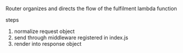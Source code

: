 Router organizes and directs the flow of the fulfilment lambda function 

steps
1) normalize request object
2) send through middleware registered in index.js
3) render into response object
